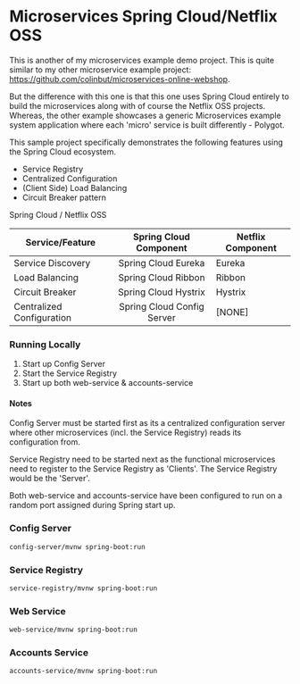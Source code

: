 # Microservices Spring Cloud/Netflix OSS

This is another of my microservices example demo project. This is quite similar to my other microservice example project: https://github.com/colinbut/microservices-online-webshop. 

But the difference with this one is that this one uses Spring Cloud entirely to build the microservices along with of course the Netflix OSS projects. Whereas, the other example showcases a generic Microservices example system application where each 'micro' service is built differently - Polygot.

This sample project specifically demonstrates the following features using the Spring Cloud ecosystem.

- Service Registry
- Centralized Configuration
- (Client Side) Load Balancing
- Circuit Breaker pattern


Spring Cloud / Netflix OSS 

| Service/Feature             | Spring Cloud Component         | Netflix Component |
| --------------------------- | :----------------------------: | ----------------- |
| Service Discovery           | Spring Cloud Eureka            | Eureka            |
| Load Balancing              | Spring Cloud Ribbon            | Ribbon            |
| Circuit Breaker             | Spring Cloud Hystrix           | Hystrix           |
| Centralized Configuration   | Spring Cloud Config Server     | [NONE]            |

### Running Locally

1. Start up Config Server
2. Start the Service Registry
3. Start up both web-service & accounts-service

#### Notes
Config Server must be started first as its a centralized configuration server where other microservices (incl. the
Service Registry) reads its configuration from.

Service Registry need to be started next as the functional microservices need to register to the Service Registry as 'Clients'.
The Service Registry would be the 'Server'.

Both web-service and accounts-service have been configured to run on a random port assigned during Spring start up.

### Config Server

```bash
config-server/mvnw spring-boot:run
```

### Service Registry

```bash
service-registry/mvnw spring-boot:run
```

### Web Service

```bash
web-service/mvnw spring-boot:run
```

### Accounts Service

```bash
accounts-service/mvnw spring-boot:run
```

 
